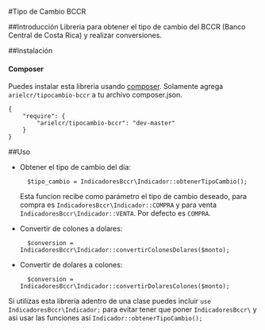 #Tipo de Cambio BCCR

##Introducción
Libreria para obtener el tipo de cambio del BCCR (Banco Central de Costa Rica) y realizar conversiones.

##Instalación
#### Composer

Puedes instalar esta libreria usando [composer](http://getcomposer.org/).  Solamente agrega `arielcr/tipocambio-bccr` a tu archivo composer.json.

    {
        "require": {
            "arielcr/tipocambio-bccr": "dev-master"
        }
    }
    
##Uso
- Obtener el tipo de cambio del día:
 
        $tipo_cambio = IndicadoresBccr\Indicador::obtenerTipoCambio();

    Esta funcion recibe como parámetro el tipo de cambio deseado, para compra es `IndicadoresBccr\Indicador::COMPRA` y       para venta `IndicadoresBccr\Indicador::VENTA`. Por defecto es `COMPRA`.

- Convertir de colones a dolares:

        $conversion = IndicadoresBccr\Indicador::convertirColonesDolares($monto);
    
- Convertir de dolares a colones:

        $conversion = IndicadoresBccr\Indicador::convertirDolaresColones($monto);
    
Si utilizas esta librería adentro de una clase puedes incluir `use IndicadoresBccr\Indicador;` para evitar tener que poner `IndicadoresBccr\` y asi usar las funciones así `Indicador::obtenerTipoCambio();`
